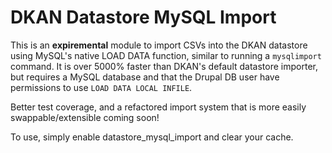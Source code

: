 # DKAN Datastore MySQL Import

This is an **expiremental** module to import CSVs into the DKAN datastore using 
MySQL's native LOAD DATA function, similar to running a `mysqlimport`
command. It is over 5000% faster than DKAN's default datastore importer, but
requires a MySQL database and that the Drupal DB user have permissions to use
`LOAD DATA LOCAL INFILE`.

Better test coverage, and a refactored import system that is more easily
swappable/extensible coming soon!

To use, simply enable datastore_mysql_import and clear your cache.